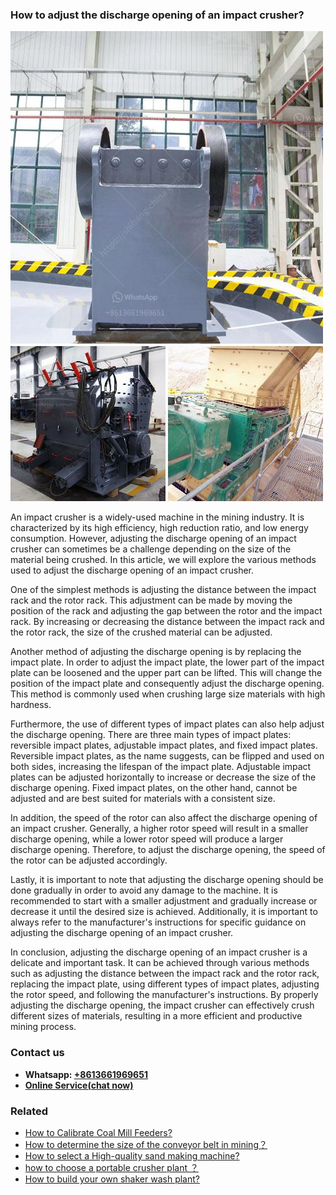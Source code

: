 <h3>How to adjust the discharge opening of an impact crusher?</h3><img src='1701745068.jpg' alt=''><p>An impact crusher is a widely-used machine in the mining industry. It is characterized by its high efficiency, high reduction ratio, and low energy consumption. However, adjusting the discharge opening of an impact crusher can sometimes be a challenge depending on the size of the material being crushed. In this article, we will explore the various methods used to adjust the discharge opening of an impact crusher.</p><p>One of the simplest methods is adjusting the distance between the impact rack and the rotor rack. This adjustment can be made by moving the position of the rack and adjusting the gap between the rotor and the impact rack. By increasing or decreasing the distance between the impact rack and the rotor rack, the size of the crushed material can be adjusted.</p><p>Another method of adjusting the discharge opening is by replacing the impact plate. In order to adjust the impact plate, the lower part of the impact plate can be loosened and the upper part can be lifted. This will change the position of the impact plate and consequently adjust the discharge opening. This method is commonly used when crushing large size materials with high hardness.</p><p>Furthermore, the use of different types of impact plates can also help adjust the discharge opening. There are three main types of impact plates: reversible impact plates, adjustable impact plates, and fixed impact plates. Reversible impact plates, as the name suggests, can be flipped and used on both sides, increasing the lifespan of the impact plate. Adjustable impact plates can be adjusted horizontally to increase or decrease the size of the discharge opening. Fixed impact plates, on the other hand, cannot be adjusted and are best suited for materials with a consistent size.</p><p>In addition, the speed of the rotor can also affect the discharge opening of an impact crusher. Generally, a higher rotor speed will result in a smaller discharge opening, while a lower rotor speed will produce a larger discharge opening. Therefore, to adjust the discharge opening, the speed of the rotor can be adjusted accordingly.</p><p>Lastly, it is important to note that adjusting the discharge opening should be done gradually in order to avoid any damage to the machine. It is recommended to start with a smaller adjustment and gradually increase or decrease it until the desired size is achieved. Additionally, it is important to always refer to the manufacturer's instructions for specific guidance on adjusting the discharge opening of an impact crusher.</p><p>In conclusion, adjusting the discharge opening of an impact crusher is a delicate and important task. It can be achieved through various methods such as adjusting the distance between the impact rack and the rotor rack, replacing the impact plate, using different types of impact plates, adjusting the rotor speed, and following the manufacturer's instructions. By properly adjusting the discharge opening, the impact crusher can effectively crush different sizes of materials, resulting in a more efficient and productive mining process.</p><h3>Contact us</h3><ul><li><strong>Whatsapp:&nbsp;<a href="https://wa.me/8613661969651">+8613661969651</a></strong></li><li><a href="https://swt.shibang-china.com/?git&amp;zhl&amp;How to adjust the discharge opening of an impact crusher"><strong>Online Service(chat now)</strong></a></li></ul><h3>Related</h3><ul><li><a href='How to Calibrate Coal Mill Feeders.md'>How to Calibrate Coal Mill Feeders?</a></li><li><a href='How to determine the size of the conveyor belt in mining？.md'>How to determine the size of the conveyor belt in mining？</a></li><li><a href='How to select a Highquality sand making machine.md'>How to select a High-quality sand making machine?</a></li><li><a href='how to choose a portable crusher plant ？.md'>how to choose a portable crusher plant ？</a></li><li><a href='How to build your own shaker wash plant.md'>How to build your own shaker wash plant?</a></li></ul>